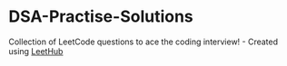 # DSA-Practise-Solutions
Collection of LeetCode questions to ace the coding interview! - Created using [LeetHub](https://github.com/minjungsung/leethub)
